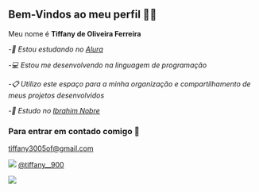 ## Bem-Vindos ao meu perfil 💜🌙

Meu nome é **Tiffany de Oliveira Ferreira**

_-📔 Estou estudando no [Alura](https://www.alura.com.br)_

_-💻 Estou me desenvolvendo na linguagem de programação_

_-📋 Utilizo este espaço para a minha organização e compartilhamento de meus projetos desenvolvidos_

_-🏫 Estudo no [Ibrahim Nobre](https://www.instagram.com/ibrahimnobre/)_

  
### Para entrar em contado comigo 💌

tiffany3005of@gmail.com
 
![](https://github.com/user-attachments/assets/0c3d2d88-74b5-45aa-9d3b-7b9f6a5344e0)
 [@tiffany__900](https://www.instagram.com/tiffany__900/)




![](https://media1.tenor.com/m/dT-O_LhxgskAAAAC/sailormoon-luna.gif)





